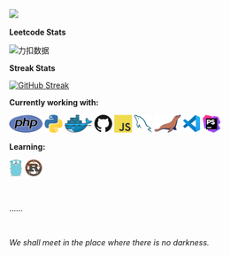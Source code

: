 


<img src="https://64.media.tumblr.com/311f9cb8711429a21d434450b712e0ee/5c6d7e532d7659a9-79/s1280x1920/f6c4ef9af1af143ca59099c073ae34fe3e39ffbf.gifv" >

<!-- **Github Stats**

[![Anurag's GitHub stats](https://github-readme-stats.vercel.app/api?username=takamofu3n&count_private=true&show_icons=true&theme=swift)](https://github.com/anuraghazra/github-readme-stats) -->

**Leetcode Stats**

![力扣数据](https://stats.justsong.cn/api/leetcode?username=takamofu3n&cn=true)

**Streak Stats**

[![GitHub Streak](https://streak-stats.demolab.com?user=takamofu3n&theme=blood&hide_border=%E9%94%99%E8%AF%AF%E7%9A%84&border_radius=1&locale=ja&hide_longest_streak=true)](https://git.io/streak-stats)

**Currently working with:**

<a href="https://www.php.net/" title="PHP"><img src="icons/php.png" /></a>
<a href="https://www.python.org/" title="Python"><img src="icons/python.png" /></a>
<a href="https://www.docker.com/" title="Docker"><img src="icons/docker.png" /></a>
<a href="https://github.com/" title="GitHub"><img src="icons/github.png" /></a>
<a href="https://en.wikipedia.org/wiki/JavaScript" title="JavaScript"><img src="icons/javascript.png" /></a>
<a href="https://www.mysql.com/" title="MySQL"><img src="icons/mysql.png" /></a>
<a href="https://mariadb.org/" title="MariaDB"><img src="icons/mariadb.png" /></a>
<a href="https://code.visualstudio.com/" title="Visual Studio Code"><img src="icons/vscode.png" /></a>
<a href="https://www.jetbrains.com/phpstorm/" title="PHPStorm"><img src="icons/phpstorm.png" /></a>

**Learning:**

<a href="https://golang.org/" title="Golang"><img src="icons/golang.png" /></a>
<a href="https://www.rust-lang.org/" title="Rust"><img src="icons/rust.png" /></a>

<br>

……

<br>

*We shall meet in the place where there is no darkness.*


<!--  **Quotes**

[![Readme Quotes](https://quotes-github-readme.vercel.app/api?type=horizontal&quote=We%20shall%20meet%20in%20the%20place%20where%20there%20is%20no%20darkness&author=George%20Orwell)](https://github.com/piyushsuthar/github-readme-quotes) -->

<!--

github stats:https://github.com/anuraghazra/github-readme-stats/blob/master/docs/readme_cn.md
stats theme:https://github.com/anuraghazra/github-readme-stats/blob/master/themes/README.md

streak stats:https://streak-stats.demolab.com/demo/

2000s:https://www.tumblr.com/tagged/early%20web?sort=top


**takamofu3n/takamofu3n** is a ✨ _special_ ✨ repository because its `README.md` (this file) appears on your GitHub profile.

Here are some ideas to get you started:

- 🔭 I’m currently working on ...
- 🌱 I’m currently learning ...
- 👯 I’m looking to collaborate on ...
- 🤔 I’m looking for help with ...
- 💬 Ask me about ...
- 📫 How to reach me: ...
- 😄 Pronouns: ...
- ⚡ Fun fact: ...
-->
